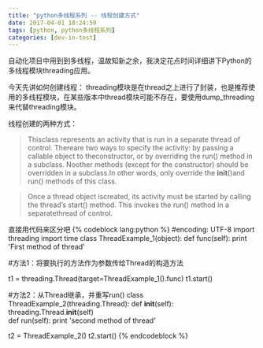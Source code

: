```yaml
---
title: "python多线程系列 -- 线程创建方式"
date: 2017-04-01 18:24:59
tags: [python, python多线程系列]
categories: [dev-in-test]
---
```

自动化项目中用到到多线程，温故知新之余，我决定花点时间详细讲下Python的多线程模块threading应用。

<!--more-->

今天先讲如何创建线程：
threading模块是在thread之上进行了封装，也是推荐使用的多线程模块，在某些版本中thread模块可能不存在，要使用dump_threading来代替threading模块。

线程创建的两种方式：
>Thisclass represents an activity that is run in a separate thread of control. Thereare two ways to specify the activity: by passing a callable object to theconstructor, or by overriding the run() method in a subclass. Noother methods (except for the constructor) should be overridden in a subclass.In other words, only override the __init__()and run() methods of this class.

>Once a thread object iscreated, its activity must be started by calling the thread’s start() method. This invokes the run() method in a separatethread of control.

直接用代码来区分吧
{% codeblock lang:python %}
#encoding: UTF-8
import threading
import time
class ThreadExample_1(object):
    def func(self):
        print 'First method of thread'

#方法1：将要执行的方法作为参数传给Thread的构造方法

t1 = threading.Thread(target=ThreadExample_1().func)
t1.start()


#方法2：从Thread继承，并重写run()
class ThreadExample_2(threading.Thread):
    def __init__(self):
        threading.Thread.__init__(self)    
    def run(self):
        print 'second method of thread'

t2 = ThreadExample_2()
t2.start()
{% endcodeblock %}